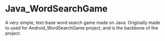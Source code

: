 # Java_WordSearchGame
A very simple, text-base word search game made on Java. Originally made to used for Android_WordSearchGame project, and is the backbone of the project.
